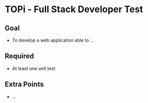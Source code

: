 # TOPi - Full Stack Developer Test

## Goal
- To develop a web application able to ...

## Required
- At least one unit test

## Extra Points
- ...
